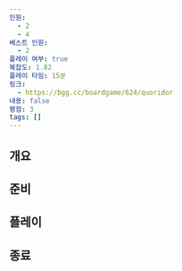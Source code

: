 ```yaml
---
인원:
  - 2
  - 4
베스트 인원:
  - 2
플레이 여부: true
복잡도: 1.82
플레이 타임: 15분
링크:
  - https://bgg.cc/boardgame/624/quoridor
내용: false
평점: 3
tags: []
---
```

## 개요
## 준비
## 플레이
## 종료
